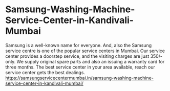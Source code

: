 # Samsung-Washing-Machine-Service-Center-in-Kandivali-Mumbai
Samsung is a well-known name for everyone.  And, also the Samsung service centre is one of the popular service centers in Mumbai.  Our service center provides a doorstep service, and the visiting charges are just 350/-only. We supply original spare parts and also an issuing a warranty card for three months. The best service center in your area available, reach our service center gets the best dealings. https://samsungservicecentermumbai.in/samsung-washing-machine-service-center-in-kandivali-mumbai/
